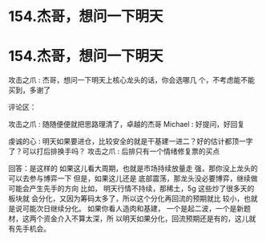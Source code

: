 # 154.杰哥，想问一下明天

# 154.杰哥，想问一下明天

攻击之爪 : 杰哥，想问一下明天上核心龙头的话，你会选哪几 个，不考虑能不能买到，多谢了

评论区：

攻击之爪 : 随随便便就把思路理清了，卓越的杰哥 Michael : 好提问，好回复

虔诚的心 : 明天如果要进仓，比较安全的就是干基建一进二？好的估计都顶一字了？可以打后排换手吗？ 攻击之爪 : 后排只有一个情绪修复票的买点

回答：是这样的 如果这儿看大周期，也就是市场持续放量走 强，那你没上龙头的可以去参与博弈一下 但是，如果这儿还是 底部震荡，那龙头没必要博弈，继续做可能会产生先手的方向 比如， 明天行情不持续，那稀土，5g 这些炒了很多天的板块就 会分化，又因为筹码太多了，所以这个分化再回流的预期就比 较小，也就是说可能次日继续分化。 如果你看人造肉和基建， 一个是起二波，一个是新题材，这两个资金介入不算太深，所 以明天如果分化，回流预期还是有的，这儿就有先手机会。